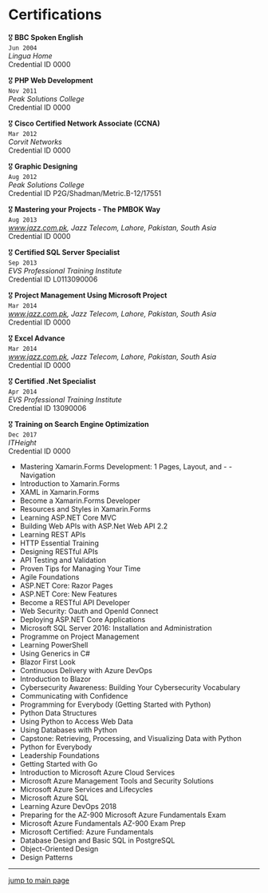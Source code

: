 # Certifications

🎖️ __BBC Spoken English__  
`Jun 2004`  
_Lingua Home_  
Credential ID 0000  

🎖️ __PHP Web Development__  
`Nov 2011`  
_Peak Solutions College_  
Credential ID 0000

🎖️ __Cisco Certified Network Associate (CCNA)__  
`Mar 2012`  
_Corvit Networks_   
Credential ID 0000

🎖️ __Graphic Designing__  
`Aug 2012`  
_Peak Solutions College_  
Credential ID P2G/Shadman/Metric.B-12/17551

🎖️ __Mastering your Projects - The PMBOK Way__  
`Aug 2013`  
_www.jazz.com.pk, Jazz Telecom, Lahore, Pakistan, South Asia_   
Credential ID 0000

🎖️ __Certified SQL Server Specialist__  
`Sep 2013`  
_EVS Professional Training Institute_  
Credential ID L0113090006

🎖️ __Project Management Using Microsoft Project__  
`Mar 2014`  
_www.jazz.com.pk, Jazz Telecom, Lahore, Pakistan, South Asia_  
Credential ID 0000

🎖️ __Excel Advance__  
`Mar 2014`  
_www.jazz.com.pk, Jazz Telecom, Lahore, Pakistan, South Asia_   
Credential ID 0000

🎖️ __Certified .Net Specialist__  
`Apr 2014`  
_EVS Professional Training Institute_  
Credential ID 13090006

🎖️ __Training on Search Engine Optimization__  
`Dec 2017`  
_ITHeight_   
Credential ID 0000


- Mastering Xamarin.Forms Development: 1 Pages, Layout, and - - Navigation
- Introduction to Xamarin.Forms
- XAML in Xamarin.Forms
- Become a Xamarin.Forms Developer
- Resources and Styles in Xamarin.Forms
- Learning ASP.NET Core MVC
- Building Web APIs with ASP.Net Web API 2.2
- Learning REST APIs
- HTTP Essential Training
- Designing RESTful APIs
- API Testing and Validation
- Proven Tips for Managing Your Time
- Agile Foundations
- ASP.NET Core: Razor Pages
- ASP.NET Core: New Features
- Become a RESTful API Developer
- Web Security: Oauth and OpenId Connect
- Deploying ASP.NET Core Applications
- Microsoft SQL Server 2016: Installation and Administration
- Programme on Project Management
- Learning PowerShell
- Using Generics in C#
- Blazor First Look
- Continuous Delivery with Azure DevOps
- Introduction to Blazor
- Cybersecurity Awareness: Building Your Cybersecurity Vocabulary
- Communicating with Confidence
- Programming for Everybody (Getting Started with Python)
- Python Data Structures
- Using Python to Access Web Data
- Using Databases with Python
- Capstone: Retrieving, Processing, and Visualizing Data with Python
- Python for Everybody
- Leadership Foundations
- Getting Started with Go
- Introduction to Microsoft Azure Cloud Services
- Microsoft Azure Management Tools and Security Solutions
- Microsoft Azure Services and Lifecycles
- Microsoft Azure SQL
- Learning Azure DevOps 2018
- Preparing for the AZ-900 Microsoft Azure Fundamentals Exam
- Microsoft Azure Fundamentals AZ-900 Exam Prep
- Microsoft Certified: Azure Fundamentals
- Database Design and Basic SQL in PostgreSQL
- Object-Oriented Design
- Design Patterns


---
[jump to main page](https://mabubakarriaz.github.io)
